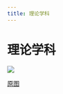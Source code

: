 ```yaml
---
title: 理论学科
---
```


# 理论学科
![](http://q0fn7wgae.bkt.clouddn.com/%E7%90%86%E8%AE%BA%E5%AD%A6%E7%A7%91.png)

[原图](https://github.com/yuhongjing/img-folder/raw/master/img/blog2/mindmap/%E7%90%86%E8%AE%BA%E5%AD%A6%E7%A7%91.png)